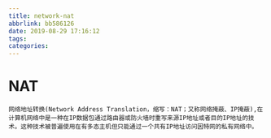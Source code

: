 ```yaml
---
title: network-nat
abbrlink: bb586126
date: 2019-08-29 17:16:12
tags:
categories:
---
```


# NAT

    网络地址转换(Network Address Translation，缩写：NAT；又称网络掩蔽、IP掩蔽),在计算机网络中是一种在IP数据包通过路由器或防火墙时重写来源IP地址或者目的IP地址的技术。这种技术被普遍使用在有多态主机但只能通过一个共有IP地址访问因特网的私有网络中。

